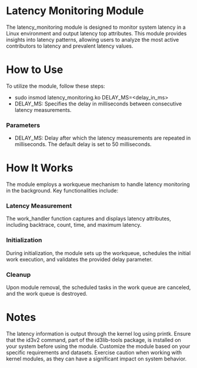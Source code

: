 # Latency Monitoring Module
The latency_monitoring module is designed to monitor system latency in a Linux environment and output latency top attributes. This module provides insights into latency patterns, allowing users to analyze the most active contributors to latency and prevalent latency values.

# How to Use
To utilize the module, follow these steps:

- sudo insmod latency_monitoring.ko DELAY_MS=<delay_in_ms>
- DELAY_MS: Specifies the delay in milliseconds between consecutive latency measurements.
### Parameters
- DELAY_MS: Delay after which the latency measurements are repeated in milliseconds. The default delay is set to 50 milliseconds.
# How It Works
The module employs a workqueue mechanism to handle latency monitoring in the background. Key functionalities include:

### Latency Measurement
The work_handler function captures and displays latency attributes, including backtrace, count, time, and maximum latency.

### Initialization
During initialization, the module sets up the workqueue, schedules the initial work execution, and validates the provided delay parameter.

### Cleanup
Upon module removal, the scheduled tasks in the work queue are canceled, and the work queue is destroyed.

# Notes
The latency information is output through the kernel log using printk.
Ensure that the id3v2 command, part of the id3lib-tools package, is installed on your system before using the module.
Customize the module based on your specific requirements and datasets.
Exercise caution when working with kernel modules, as they can have a significant impact on system behavior.
